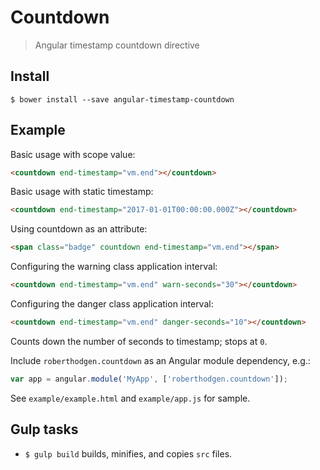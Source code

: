 # Countdown
> Angular timestamp countdown directive


## Install

`$ bower install --save angular-timestamp-countdown`


## Example

Basic usage with scope value:
```html
<countdown end-timestamp="vm.end"></countdown>
```

Basic usage with static timestamp:
```html
<countdown end-timestamp="2017-01-01T00:00:00.000Z"></countdown>
```

Using countdown as an attribute:
```html
<span class="badge" countdown end-timestamp="vm.end"></span>
```

Configuring the warning class application interval:
```html
<countdown end-timestamp="vm.end" warn-seconds="30"></countdown>
```

Configuring the danger class application interval:
```html
<countdown end-timestamp="vm.end" danger-seconds="10"></countdown>
```

Counts down the number of seconds to timestamp; stops at `0`.

Include `roberthodgen.countdown` as an Angular module dependency, e.g.:

```js
var app = angular.module('MyApp', ['roberthodgen.countdown']);
```

See `example/example.html` and `example/app.js` for sample.


## Gulp tasks

- `$ gulp build` builds, minifies, and copies `src` files.
